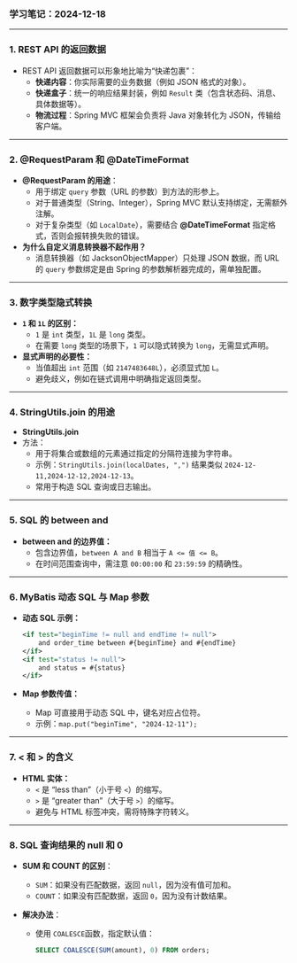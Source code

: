 ### **学习笔记：2024-12-18**

------

### **1. REST API 的返回数据**

- REST API 返回数据可以形象地比喻为“快递包裹”：
  - **快递内容**：你实际需要的业务数据（例如 JSON 格式的对象）。
  - **快递盒子**：统一的响应结果封装，例如 `Result` 类（包含状态码、消息、具体数据等）。
  - **物流过程**：Spring MVC 框架会负责将 Java 对象转化为 JSON，传输给客户端。

------

### **2. @RequestParam 和 @DateTimeFormat**

- **@RequestParam 的用途**：
  - 用于绑定 `query` 参数（URL 的参数）到方法的形参上。
  - 对于普通类型（String、Integer），Spring MVC 默认支持绑定，无需额外注解。
  - 对于复杂类型（如 `LocalDate`），需要结合 **@DateTimeFormat** 指定格式，否则会报转换失败的错误。
- **为什么自定义消息转换器不起作用？**
  - 消息转换器（如 JacksonObjectMapper）只处理 JSON 数据，而 URL 的 `query` 参数绑定是由 Spring 的参数解析器完成的，需单独配置。

------

### **3. 数字类型隐式转换**

- **`1` 和 `1L` 的区别：**
  - `1` 是 `int` 类型，`1L` 是 `long` 类型。
  - 在需要 `long` 类型的场景下，`1` 可以隐式转换为 `long`，无需显式声明。
- **显式声明的必要性：**
  - 当值超出 `int` 范围（如 `2147483648L`），必须显式加 `L`。
  - 避免歧义，例如在链式调用中明确指定返回类型。

------

### **4. StringUtils.join 的用途**

- **StringUtils.join**
- 方法：
  - 用于将集合或数组的元素通过指定的分隔符连接为字符串。
  - 示例：`StringUtils.join(localDates, ",")` 结果类似 `2024-12-11,2024-12-12,2024-12-13`。
  - 常用于构造 SQL 查询或日志输出。

------

### **5. SQL 的 between and**

- **between and 的边界值：**
  - 包含边界值，`between A and B` 相当于 `A <= 值 <= B`。
  - 在时间范围查询中，需注意 `00:00:00` 和 `23:59:59` 的精确性。

------

### **6. MyBatis 动态 SQL 与 Map 参数**

- **动态 SQL 示例：**

  ```xml
  <if test="beginTime != null and endTime != null">
      and order_time between #{beginTime} and #{endTime}
  </if>
  <if test="status != null">
      and status = #{status}
  </if>
  ```

- **Map 参数传值：**

  - Map 可直接用于动态 SQL 中，键名对应占位符。
  - 示例：`map.put("beginTime", "2024-12-11");`

------

### **7. < 和 > 的含义**

- **HTML 实体：**
  - `<` 是 “less than”（小于号 `<`）的缩写。
  - `>` 是 “greater than”（大于号 `>`）的缩写。
  - 避免与 HTML 标签冲突，需将特殊字符转义。

------

### **8. SQL 查询结果的 null 和 0**

- **SUM 和 COUNT 的区别**：

  - `SUM`：如果没有匹配数据，返回 `null`，因为没有值可加和。
  - `COUNT`：如果没有匹配数据，返回 `0`，因为没有计数结果。

- **解决办法**：

  - 使用 `COALESCE`函数，指定默认值：

    ```sql
    SELECT COALESCE(SUM(amount), 0) FROM orders;
    ```